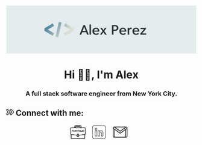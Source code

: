 <img align="center" src="https://github.com/Fulanito418/readmeAssets/blob/main/profileImagesFolder/AlexPerezBannerZoomed.jpeg?raw=true" alt="alexPerez"/>

<h1 align="center">Hi 👋🏽, I'm Alex</h1>
<h3 align="center">A full stack software engineer from New York City.</h3>


<h2 align="left"><img src="https://github.com/Fulanito418/readmeAssets/blob/main/profileImagesFolder/rightArrowPNG.png" alt="arrow icon" height="20px"> Connect with me:</h2>

<p align="center">
    <a href="https://aperez.netlify.app/" target="blank"><img align="center" src="https://github.com/Fulanito418/readmeAssets/blob/main/profileImagesFolder/portfolioIconPNG2.png" alt="alexPerez" height="40"/></a>&nbsp;&nbsp;&nbsp;
  <a href="https://www.linkedin.com/in/alexperez418/" target="blank"><img align="center" src="https://github.com/Fulanito418/readmeAssets/blob/main/profileImagesFolder/linkedinPNG2.png" alt="alexPerez" height="40"/></a>&nbsp;&nbsp;&nbsp;
  <a href="mailto:Perez418@gmail.com"><img align="center" src="https://github.com/Fulanito418/readmeAssets/blob/main/profileImagesFolder/gmailSVG.svg" alt="alexPerez" height="40"/></a>&nbsp;&nbsp;&nbsp;
</p>


<!-- portfolio icon attribution: <a href="https://www.flaticon.com/free-icons/work" title="work icons">Work icons created by srip - Flaticon</a> -->

